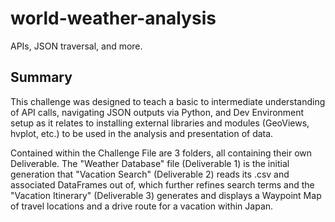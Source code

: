 # world-weather-analysis
APIs, JSON traversal, and more.

## Summary
This challenge was designed to teach a basic to intermediate understanding of API calls, navigating JSON outputs via Python, and Dev Environment setup as it relates to installing external libraries and modules (GeoViews, hvplot, etc.) to be used in the analysis and presentation of data.

Contained within the Challenge File are 3 folders, all containing their own Deliverable. The "Weather Database" file (Deliverable 1) is the initial generation that "Vacation Search" (Deliverable 2) reads its .csv and associated DataFrames out of, which further refines search terms and the "Vacation Itinerary" (Deliverable 3) generates and displays a Waypoint Map of travel locations and a drive route for a vacation within Japan.
